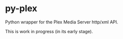 py-plex
=======

Python wrapper for the Plex Media Server http/xml API.

This is work in progress (in its early stage).